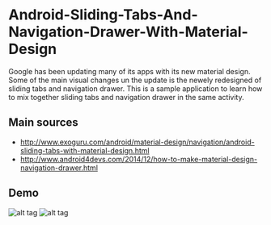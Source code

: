 # Android-Sliding-Tabs-And-Navigation-Drawer-With-Material-Design

Google has been updating many of its apps with its new material design.
Some of the main visual changes un the update is the newely redesigned of sliding tabs and navigation drawer.
This is a sample application to learn how to mix together sliding tabs and navigation drawer in the same activity.

Main sources
--------------
- http://www.exoguru.com/android/material-design/navigation/android-sliding-tabs-with-material-design.html
- http://www.android4devs.com/2014/12/how-to-make-material-design-navigation-drawer.html

Demo
--------------
![alt tag](https://github.com/joseedwin84/Android-Sliding-Tabs-With-Material-Design)
![alt tag](https://camo.githubusercontent.com/12308f7914b9286b9b084f84e201636ca2537aa9/68747470733a2f2f7261772e6769746875622e636f6d2f6e656f6b7265652f4d6174657269616c4e617669676174696f6e4472617765722f6d61737465722f6172742f73637265656e312e6a7067)

